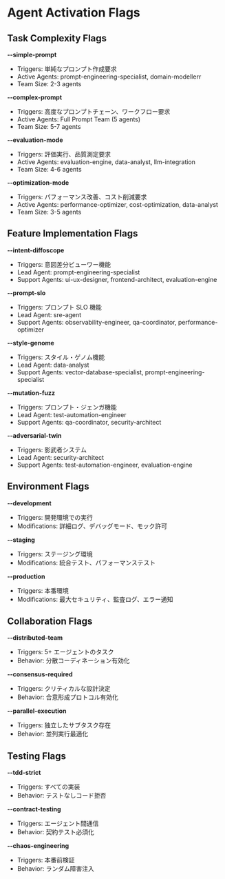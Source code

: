 # Agent Activation Flags

## Task Complexity Flags

**--simple-prompt**

- Triggers: 単純なプロンプト作成要求
- Active Agents: prompt-engineering-specialist, domain-modellerr
- Team Size: 2-3 agents

**--complex-prompt**

- Triggers: 高度なプロンプトチェーン、ワークフロー要求
- Active Agents: Full Prompt Team (5 agents)
- Team Size: 5-7 agents

**--evaluation-mode**

- Triggers: 評価実行、品質測定要求
- Active Agents: evaluation-engine, data-analyst, llm-integration
- Team Size: 4-6 agents

**--optimization-mode**

- Triggers: パフォーマンス改善、コスト削減要求
- Active Agents: performance-optimizer, cost-optimization, data-analyst
- Team Size: 3-5 agents

## Feature Implementation Flags

**--intent-diffoscope**

- Triggers: 意図差分ビューワー機能
- Lead Agent: prompt-engineering-specialist
- Support Agents: ui-ux-designer, frontend-architect, evaluation-engine

**--prompt-slo**

- Triggers: プロンプト SLO 機能
- Lead Agent: sre-agent
- Support Agents: observability-engineer, qa-coordinator, performance-optimizer

**--style-genome**

- Triggers: スタイル・ゲノム機能
- Lead Agent: data-analyst
- Support Agents: vector-database-specialist, prompt-engineering-specialist

**--mutation-fuzz**

- Triggers: プロンプト・ジェンガ機能
- Lead Agent: test-automation-engineer
- Support Agents: qa-coordinator, security-architect

**--adversarial-twin**

- Triggers: 影武者システム
- Lead Agent: security-architect
- Support Agents: test-automation-engineer, evaluation-engine

## Environment Flags

**--development**

- Triggers: 開発環境での実行
- Modifications: 詳細ログ、デバッグモード、モック許可

**--staging**

- Triggers: ステージング環境
- Modifications: 統合テスト、パフォーマンステスト

**--production**

- Triggers: 本番環境
- Modifications: 最大セキュリティ、監査ログ、エラー通知

## Collaboration Flags

**--distributed-team**

- Triggers: 5+ エージェントのタスク
- Behavior: 分散コーディネーション有効化

**--consensus-required**

- Triggers: クリティカルな設計決定
- Behavior: 合意形成プロトコル有効化

**--parallel-execution**

- Triggers: 独立したサブタスク存在
- Behavior: 並列実行最適化

## Testing Flags

**--tdd-strict**

- Triggers: すべての実装
- Behavior: テストなしコード拒否

**--contract-testing**

- Triggers: エージェント間通信
- Behavior: 契約テスト必須化

**--chaos-engineering**

- Triggers: 本番前検証
- Behavior: ランダム障害注入
